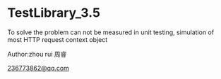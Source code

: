 ﻿TestLibrary_3.5
===============

To solve the problem can not be measured in unit testing, simulation of most HTTP request context object


Author:zhou rui  周睿

236773862@qq.com
